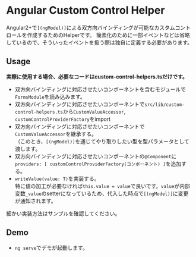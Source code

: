 # Angular Custom Control Helper

Angular2+で`[(ngModel)]`による双方向バインディングが可能なカスタムコントロールを作成するためのHelperです。
簡素化のために一部イベントなどは省略しているので、そういったイベントを扱う際は独自に定義する必要があります。

## Usage

**実際に使用する場合、必要なコードはcustom-control-helpers.tsだけです。**

+ 双方向バインディングに対応させたいコンポーネントを含むモジュールで`FormsModule`を読み込みます。
+ 双方向バインディングに対応させたいコンポーネントで`src/lib/custom-control-helpers.ts`から`CustomValueAccessor`, `customControlProviderFactory`をimport
+ 双方向バインディングに対応させたいコンポーネントで`CustomValueAccessor`を継承する。  
（このとき、`[(ngModel)]`を通じてやり取りしたい型を型パラメータとして渡します。
+ 双方向バインディングに対応させたいコンポーネントの`@Component`に`providers: [ customControlProviderFactory(コンポーネント) ]`を追加する。
+ `writeValue(value: T)`を実装する。  
特に値の加工が必要なければ`this.value = value`で良いです。`value`が内部変数`_value`のsetterになっているため、代入した時点で`[(ngModel)]`に変更が通知されます。

細かい実装方法はサンプルを確認してください。

## Demo

+ `ng serve`でデモが起動します。
